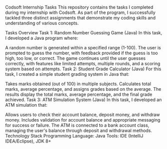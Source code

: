 Codsoft Internship Tasks
This repository contains the tasks I completed during my internship with Codsoft. As part of the program, I successfully tackled three distinct assignments that demonstrate my coding skills and understanding of various concepts.

Tasks Overview
Task 1: Random Number Guessing Game (Java)
In this task, I developed a Java program where:

A random number is generated within a specified range (1-100).
The user is prompted to guess the number, with feedback provided if the guess is too high, too low, or correct.
The game continues until the user guesses correctly, with features like limited attempts, multiple rounds, and a scoring system based on attempts.
Task 2: Student Grade Calculator (Java)
For this task, I created a simple student grading system in Java that:

Takes marks obtained (out of 100) in multiple subjects.
Calculates total marks, average percentage, and assigns grades based on the average.
The results display the total marks, average percentage, and the final grade achieved.
Task 3: ATM Simulation System (Java)
In this task, I developed an ATM simulation that:

Allows users to check their account balance, deposit money, and withdraw money.
Includes validation for account balance and appropriate messaging for success or failure.
The ATM is connected to a bank account class, managing the user's balance through deposit and withdrawal methods.
Technology Stack
Programming Language: Java
Tools: IDE (IntelliJ IDEA/Eclipse), JDK 8+

